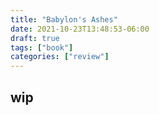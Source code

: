 ```yaml
---
title: "Babylon's Ashes"
date: 2021-10-23T13:48:53-06:00
draft: true
tags: ["book"]
categories: ["review"]
---
```


## wip

